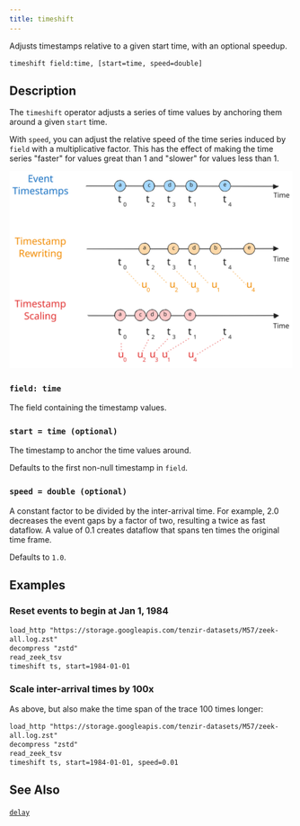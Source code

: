 ```yaml
---
title: timeshift
---
```


Adjusts timestamps relative to a given start time, with an optional speedup.

```tql
timeshift field:time, [start=time, speed=double]
```

## Description

The `timeshift` operator adjusts a series of time values by anchoring them
around a given `start` time.

With `speed`, you can adjust the relative speed of the time series induced by
`field` with a multiplicative factor. This has the effect of making the time
series "faster" for values great than 1 and "slower" for values less than 1.

![Timeshift](timeshift.excalidraw.svg)

### `field: time`

The field containing the timestamp values.

### `start = time (optional)`

The timestamp to anchor the time values around.

Defaults to the first non-null timestamp in `field`.

### `speed = double (optional)`

A constant factor to be divided by the inter-arrival time. For example, 2.0
decreases the event gaps by a factor of two, resulting a twice as fast dataflow.
A value of 0.1 creates dataflow that spans ten times the original time frame.

Defaults to `1.0`.

## Examples

### Reset events to begin at Jan 1, 1984

```tql
load_http "https://storage.googleapis.com/tenzir-datasets/M57/zeek-all.log.zst"
decompress "zstd"
read_zeek_tsv
timeshift ts, start=1984-01-01
```

### Scale inter-arrival times by 100x

As above, but also make the time span of the trace 100 times longer:

```tql
load_http "https://storage.googleapis.com/tenzir-datasets/M57/zeek-all.log.zst"
decompress "zstd"
read_zeek_tsv
timeshift ts, start=1984-01-01, speed=0.01
```

## See Also

[`delay`](delay)
